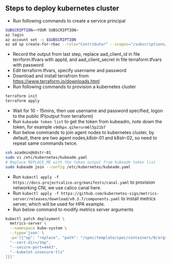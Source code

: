 ## Steps to deploy kubernetes cluster

- Run following commands to create a service principal
```sh
SUBSCRIPTION=<YOUR SUBSCRIPTION>
az login
az account set -s $SUBSCRIPTION
az ad sp create-for-rbac --role="Contributor" --scopes="/subscriptions/$SUBSCRIPTION"
```
- Record the output from last step, replace aad_client_id in file terrform.tfvars with appId, and aad_client_secret in file terraform.tfvars with password
- Edit terraform.tfvars, specify username and password
- Download and install terrafrom from https://www.terraform.io/downloads.html
- Run following commands to provision a kubernetes cluster
```sh
terraform init
terraform apply
```
- Wait for 10 - 15mins, then use username and password specified, logon to the public IP(output from terraform)
- Run `kubeadm token list` to get the token from kubeadm, note down the token, for example `v9dkpx.qiherurm6l5p21b7`
- Run below commands to join agent nodes to kubernetes cluster, by default, there are two agent nodes,k8str-01 and k8str-02, so need to repeat same commands twice.
```sh
ssh azadmin@k8str-01
sudo vi /etc/kubernetes/kubeadm.yaml
# Replace REPLACE_ME with the token output from kubeadm token list
sudo kubeadm join --config /etc/kubernetes/kubeadm.yaml
```
- Run `kubectl apply -f https://docs.projectcalico.org/manifests/canal.yaml` to provision networking CNI, we use calico canal here.
- Run `kubectl apply -f https://github.com/kubernetes-sigs/metrics-server/releases/download/v0.3.7/components.yaml` to install metrics server, which will be used for HPA example.
- Run below command to modify metrics server arguments
```sh
kubectl patch deployment \
  metrics-server \
  --namespace kube-system \
  --type='json' \
  -p='[{"op": "replace", "path": "/spec/template/spec/containers/0/args", "value": [
  "--cert-dir=/tmp",
  "--secure-port=4443",
  "--kubelet-insecure-tls"
]}]'
```

